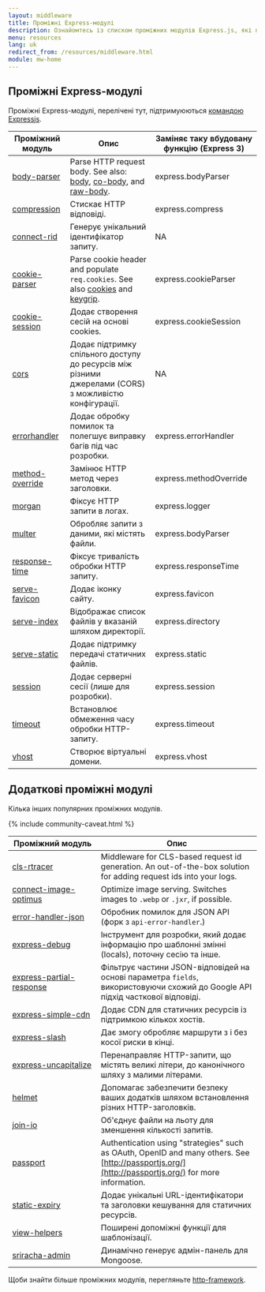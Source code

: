```yaml
---
layout: middleware
title: Проміжні Express-модулі
description: Ознайомтесь із списком проміжних модулів Express.js, які підтримуються командою Express та спільнотою, й включають вбудовані модулі та популярні сторонні пакети.
menu: resources
lang: uk
redirect_from: /resources/middleware.html
module: mw-home
---
```


## Проміжні Express-модулі

Проміжні Express-модулі, перелічені тут, підтримуюються [командою Expressjs](https://github.com/orgs/expressjs/people).

| Проміжний модуль                                              | Опис                                                                                                                                                                                                                                     | Заміняє таку вбудовану функцію (Express 3) |
| ------------------------------------------------------------- | ---------------------------------------------------------------------------------------------------------------------------------------------------------------------------------------------------------------------------------------- | ------------------------------------------------------------- |
| [body-parser](/resources/middleware/body-parser.html)         | Parse HTTP request body. See also: [body](https://github.com/raynos/body), [co-body](https://github.com/visionmedia/co-body), and  [raw-body](https://github.com/stream-utils/raw-body). | express.bodyParser                            |
| [compression](/resources/middleware/compression.html)         | Стискає HTTP відповіді.                                                                                                                                                                                                  | express.compress                              |
| [connect-rid](/resources/middleware/connect-rid.html)         | Генерує унікальний ідентифікатор запиту.                                                                                                                                                                                 | NA                                                            |
| [cookie-parser](/resources/middleware/cookie-parser.html)     | Parse cookie header and populate `req.cookies`. See also [cookies](https://github.com/jed/cookies) and [keygrip](https://github.com/jed/keygrip).                                                        | express.cookieParser                          |
| [cookie-session](/resources/middleware/cookie-session.html)   | Додає створення сесій на основі cookies.                                                                                                                                                                                 | express.cookieSession                         |
| [cors](/resources/middleware/cors.html)                       | Додає підтримку спільного доступу до ресурсів між різними джерелами (CORS) з можливістю конфігурації.                                                                                                 | NA                                                            |
| [errorhandler](/resources/middleware/errorhandler.html)       | Додає обробку помилок та полегшує виправку багів під час розробки.                                                                                                                                                       | express.errorHandler                          |
| [method-override](/resources/middleware/method-override.html) | Замінює HTTP метод через заголовки.                                                                                                                                                                                      | express.methodOverride                        |
| [morgan](/resources/middleware/morgan.html)                   | Фіксує HTTP запити в логах.                                                                                                                                                                                              | express.logger                                |
| [multer](/resources/middleware/multer.html)                   | Обробляє запити з даними, які містять файли.                                                                                                                                                                             | express.bodyParser                            |
| [response-time](/resources/middleware/response-time.html)     | Фіксує тривалість обробки HTTP запиту.                                                                                                                                                                                   | express.responseTime                          |
| [serve-favicon](/resources/middleware/serve-favicon.html)     | Додає іконку сайту.                                                                                                                                                                                                      | express.favicon                               |
| [serve-index](/resources/middleware/serve-index.html)         | Відображає список файлів у вказаній шляхом директорії.                                                                                                                                                                   | express.directory                             |
| [serve-static](/resources/middleware/serve-static.html)       | Додає підтримку передачі статичних файлів.                                                                                                                                                                               | express.static                                |
| [session](/resources/middleware/session.html)                 | Додає серверні сесії (лише для розробки).                                                                                                                                                             | express.session                               |
| [timeout](/resources/middleware/timeout.html)                 | Встановлює обмеження часу обробки HTTP-запиту.                                                                                                                                                                           | express.timeout                               |
| [vhost](/resources/middleware/vhost.html)                     | Створює віртуальні домени.                                                                                                                                                                                               | express.vhost                                 |

## Додаткові проміжні модулі

Кілька інших популярних проміжних модулів.

{% include community-caveat.html %}

| Проміжний&nbsp;модуль                                       | Опис                                                                                                                                                                                                                 |
| ------------------------------------------------------------------------------- | -------------------------------------------------------------------------------------------------------------------------------------------------------------------------------------------------------------------- |
| [cls-rtracer](https://github.com/puzpuzpuz/cls-rtracer)                         | Middleware for CLS-based request id generation. An out-of-the-box solution for adding request ids into your logs.                                                                    |
| [connect-image-optimus](https://github.com/msemenistyi/connect-image-optimus)   | Optimize image serving. Switches images to `.webp` or `.jxr`, if possible.                                                                                                           |
| [error-handler-json](https://github.com/mifi/error-handler-json)                | Обробник помилок для JSON API (форк з `api-error-handler`.)                                                                                                                       |
| [express-debug](https://github.com/devoidfury/express-debug)                    | Інструмент для розробки, який додає інформацію про шаблонні змінні (locals), поточну сесію та інше.                                                                               |
| [express-partial-response](https://github.com/nemtsov/express-partial-response) | Фільтрує частини JSON-відповідей на основі параметра `fields`, використовуючи схожий до Google API підхід часткової відповіді.                                                                       |
| [express-simple-cdn](https://github.com/jamiesteven/express-simple-cdn)         | Додає CDN для статичних ресурсів із підтримкою кількох хостів.                                                                                                                                       |
| [express-slash](https://github.com/ericf/express-slash)                         | Дає змогу обробляє маршрути з і без косої риски в кінці.                                                                                                                                             |
| [express-uncapitalize](https://github.com/jamiesteven/express-uncapitalize)     | Перенаправляє HTTP-запити, що містять великі літери, до канонічного шляху з малими літерами.                                                                                                         |
| [helmet](https://github.com/helmetjs/helmet)                                    | Допомагає забезпечити безпеку ваших додатків шляхом встановлення різних HTTP-заголовків.                                                                                                             |
| [join-io](https://github.com/coderaiser/join-io)                                | Об'єднує файли на льоту для зменшення кількості запитів.                                                                                                                                             |
| [passport](https://github.com/jaredhanson/passport)                             | Authentication using "strategies" such as OAuth, OpenID and many others.  See [http://passportjs.org/](http://passportjs.org/) for more information. |
| [static-expiry](https://github.com/paulwalker/connect-static-expiry)            | Додає унікальні URL-ідентифікатори та заголовки кешування для статичних ресурсів.                                                                                                                    |
| [view-helpers](https://github.com/madhums/node-view-helpers)                    | Поширені допоміжні функції для шаблонізації.                                                                                                                                                         |
| [sriracha-admin](https://github.com/hdngr/siracha)                              | Динамічно генерує адмін-панель для Mongoose.                                                                                                                                                         |

Щоби знайти більше проміжних модулів, перегляньте [http-framework](https://github.com/Raynos/http-framework#modules).
